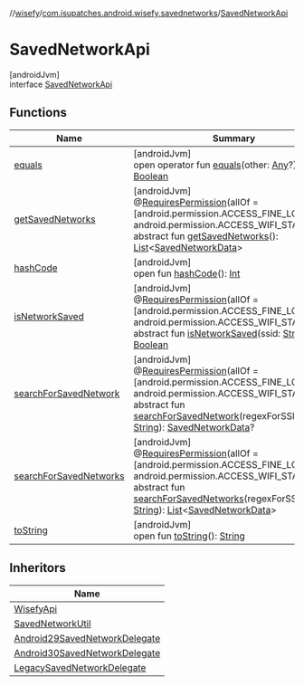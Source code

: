 //[wisefy](../../../index.md)/[com.isupatches.android.wisefy.savednetworks](../index.md)/[SavedNetworkApi](index.md)

# SavedNetworkApi

[androidJvm]\
interface [SavedNetworkApi](index.md)

## Functions

| Name | Summary |
|---|---|
| [equals](../../com.isupatches.android.wisefy.wifi.delegates/-legacy-wifi-delegate/index.md#585090901%2FFunctions%2F1622544596) | [androidJvm]<br>open operator fun [equals](../../com.isupatches.android.wisefy.wifi.delegates/-legacy-wifi-delegate/index.md#585090901%2FFunctions%2F1622544596)(other: [Any](https://kotlinlang.org/api/latest/jvm/stdlib/kotlin/-any/index.html)?): [Boolean](https://kotlinlang.org/api/latest/jvm/stdlib/kotlin/-boolean/index.html) |
| [getSavedNetworks](get-saved-networks.md) | [androidJvm]<br>@[RequiresPermission](https://developer.android.com/reference/kotlin/androidx/annotation/RequiresPermission.html)(allOf = [android.permission.ACCESS_FINE_LOCATION, android.permission.ACCESS_WIFI_STATE])<br>abstract fun [getSavedNetworks](get-saved-networks.md)(): [List](https://kotlinlang.org/api/latest/jvm/stdlib/kotlin.collections/-list/index.html)<[SavedNetworkData](../../com.isupatches.android.wisefy.savednetworks.entities/-saved-network-data/index.md)> |
| [hashCode](../../com.isupatches.android.wisefy.wifi.delegates/-legacy-wifi-delegate/index.md#1794629105%2FFunctions%2F1622544596) | [androidJvm]<br>open fun [hashCode](../../com.isupatches.android.wisefy.wifi.delegates/-legacy-wifi-delegate/index.md#1794629105%2FFunctions%2F1622544596)(): [Int](https://kotlinlang.org/api/latest/jvm/stdlib/kotlin/-int/index.html) |
| [isNetworkSaved](is-network-saved.md) | [androidJvm]<br>@[RequiresPermission](https://developer.android.com/reference/kotlin/androidx/annotation/RequiresPermission.html)(allOf = [android.permission.ACCESS_FINE_LOCATION, android.permission.ACCESS_WIFI_STATE])<br>abstract fun [isNetworkSaved](is-network-saved.md)(ssid: [String](https://kotlinlang.org/api/latest/jvm/stdlib/kotlin/-string/index.html)): [Boolean](https://kotlinlang.org/api/latest/jvm/stdlib/kotlin/-boolean/index.html) |
| [searchForSavedNetwork](search-for-saved-network.md) | [androidJvm]<br>@[RequiresPermission](https://developer.android.com/reference/kotlin/androidx/annotation/RequiresPermission.html)(allOf = [android.permission.ACCESS_FINE_LOCATION, android.permission.ACCESS_WIFI_STATE])<br>abstract fun [searchForSavedNetwork](search-for-saved-network.md)(regexForSSID: [String](https://kotlinlang.org/api/latest/jvm/stdlib/kotlin/-string/index.html)): [SavedNetworkData](../../com.isupatches.android.wisefy.savednetworks.entities/-saved-network-data/index.md)? |
| [searchForSavedNetworks](search-for-saved-networks.md) | [androidJvm]<br>@[RequiresPermission](https://developer.android.com/reference/kotlin/androidx/annotation/RequiresPermission.html)(allOf = [android.permission.ACCESS_FINE_LOCATION, android.permission.ACCESS_WIFI_STATE])<br>abstract fun [searchForSavedNetworks](search-for-saved-networks.md)(regexForSSID: [String](https://kotlinlang.org/api/latest/jvm/stdlib/kotlin/-string/index.html)): [List](https://kotlinlang.org/api/latest/jvm/stdlib/kotlin.collections/-list/index.html)<[SavedNetworkData](../../com.isupatches.android.wisefy.savednetworks.entities/-saved-network-data/index.md)> |
| [toString](../../com.isupatches.android.wisefy.wifi.delegates/-legacy-wifi-delegate/index.md#1616463040%2FFunctions%2F1622544596) | [androidJvm]<br>open fun [toString](../../com.isupatches.android.wisefy.wifi.delegates/-legacy-wifi-delegate/index.md#1616463040%2FFunctions%2F1622544596)(): [String](https://kotlinlang.org/api/latest/jvm/stdlib/kotlin/-string/index.html) |

## Inheritors

| Name |
|---|
| [WisefyApi](../../com.isupatches.android.wisefy/-wisefy-api/index.md) |
| [SavedNetworkUtil](../-saved-network-util/index.md) |
| [Android29SavedNetworkDelegate](../../com.isupatches.android.wisefy.savednetworks.delegates/-android29-saved-network-delegate/index.md) |
| [Android30SavedNetworkDelegate](../../com.isupatches.android.wisefy.savednetworks.delegates/-android30-saved-network-delegate/index.md) |
| [LegacySavedNetworkDelegate](../../com.isupatches.android.wisefy.savednetworks.delegates/-legacy-saved-network-delegate/index.md) |
